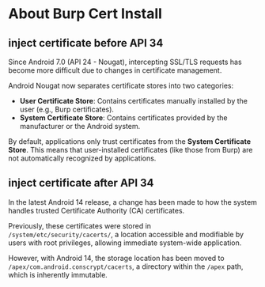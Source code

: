 # About Burp Cert Install

## inject certificate before API 34

Since Android 7.0 (API 24 - Nougat), intercepting SSL/TLS requests has become more difficult due to changes in certificate management.

Android Nougat now separates certificate stores into two categories:

- **User Certificate Store**: Contains certificates manually installed by the user (e.g., Burp certificates).
- **System Certificate Store**: Contains certificates provided by the manufacturer or the Android system.

By default, applications only trust certificates from the **System Certificate Store**. This means that user-installed certificates (like those from Burp) are not automatically recognized by applications.

## inject certificate after API 34

In the latest Android 14 release, a change has been made to how the system handles trusted Certificate Authority (CA) certificates.

Previously, these certificates were stored in `/system/etc/security/cacerts/`, a location accessible and modifiable by users with root privileges, allowing immediate system-wide application.

However, with Android 14, the storage location has been moved to `/apex/com.android.conscrypt/cacerts`, a directory within the `/apex` path, which is inherently immutable.